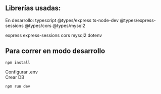 ## Librerías usadas:
En desarrollo: typescript @types/express ts-node-dev @types/express-sessions @types/cors @types/mysql2

express express-sessions cors mysql2 dotenv

## Para correr en modo desarrollo
`npm install`

Configurar .env  
Crear DB
  
`npm run dev`